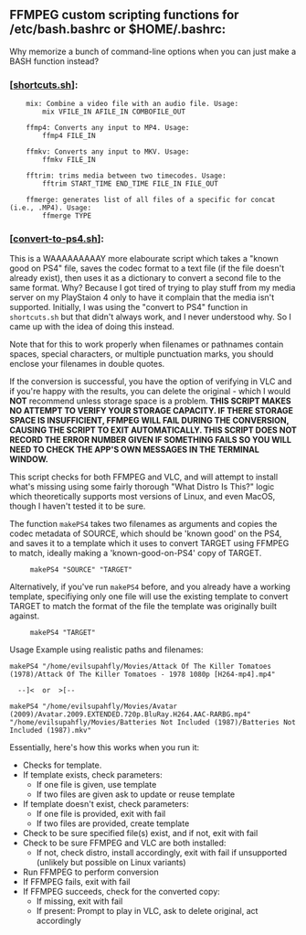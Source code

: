 ## FFMPEG custom scripting functions for /etc/bash.bashrc or $HOME/.bashrc:
Why memorize a bunch of command-line options when you can just make a BASH function instead?

### [[shortcuts.sh](https://github.com/EvilSupahFly/Script-Collection/blob/main/ffmpeg-functions/shortcuts.sh)]:
```
    mix: Combine a video file with an audio file. Usage:
        mix VFILE_IN AFILE_IN COMBOFILE_OUT

    ffmp4: Converts any input to MP4. Usage:
        ffmp4 FILE_IN

    ffmkv: Converts any input to MKV. Usage:
        ffmkv FILE_IN

    fftrim: trims media between two timecodes. Usage:
        fftrim START_TIME END_TIME FILE_IN FILE_OUT

    ffmerge: generates list of all files of a specific for concat (i.e., .MP4). Usage:
        ffmerge TYPE
```
### [[convert-to-ps4.sh](https://github.com/EvilSupahFly/Script-Collection/blob/main/ffmpeg-functions/convert-to-ps4.sh)]:
This is a WAAAAAAAAAY more elabourate script which takes a "known good on PS4" file, saves the codec format to a text file (if the file doesn't already exist), then uses it as a dictionary to convert a second file to the same format. Why? Because I got tired of trying to play stuff from my media server on my PlayStaion 4 only to have it complain that the media isn't supported. Initially, I was using the "convert to PS4" function in `shortcuts.sh` but that didn't always work, and I never understood why. So I came up with the idea of doing this instead.

Note that for this to work properly when filenames or pathnames contain spaces, special characters, or multiple punctuation marks, you should enclose your filenames in double quotes.

If the conversion is successful, you have the option of verifying in VLC and if you're happy with the results, you can delete the original - which I would **NOT** recommend unless storage space is a problem. **THIS SCRIPT MAKES NO ATTEMPT TO VERIFY YOUR STORAGE CAPACITY. IF THERE STORAGE SPACE IS INSUFFICIENT, FFMPEG WILL FAIL DURING THE CONVERSION, CAUSING THE SCRIPT TO EXIT AUTOMATICALLY. THIS SCRIPT DOES NOT RECORD THE ERROR NUMBER GIVEN IF SOMETHING FAILS SO YOU WILL NEED TO CHECK THE APP'S OWN MESSAGES IN THE TERMINAL WINDOW.**

This script checks for both FFMPEG and VLC, and will attempt to install what's missing using some fairly thorough "What Distro Is This?" logic which theoretically supports most versions of Linux, and even MacOS, though I haven't tested it to be sure.

The function `makePS4` takes two filenames as arguments and copies the codec metadata of SOURCE, which should be 'known good' on the PS4, and saves it to a template which it uses to convert TARGET using FFMPEG to match, ideally making a 'known-good-on-PS4' copy of TARGET.
```
     makePS4 "SOURCE" "TARGET"
```
Alternatively, if you've run `makePS4` before, and you already have a working template, specifiying only one file will use the existing template to convert TARGET to match the format of the file the template was originally built against.
```
     makePS4 "TARGET"
```

Usage Example using realistic paths and filenames:
```
makePS4 "/home/evilsupahfly/Movies/Attack Of The Killer Tomatoes (1978)/Attack Of The Killer Tomatoes - 1978 1080p [H264-mp4].mp4"
```
`   --]<  or  >[--   `
```
makePS4 "/home/evilsupahfly/Movies/Avatar (2009)/Avatar.2009.EXTENDED.720p.BluRay.H264.AAC-RARBG.mp4" "/home/evilsupahfly/Movies/Batteries Not Included (1987)/Batteries Not Included (1987).mkv"
```

Essentially, here's how this works when you run it:
  - Checks for template.
  - If template exists, check parameters:
    - If one file is given, use template
    - If two files are given ask to update or reuse template
  - If template doesn't exist, check parameters:
    - If one file is provided, exit with fail
    - If two files are provided, create template
  - Check to be sure specified file(s) exist, and if not, exit with fail
  - Check to be sure FFMPEG and VLC are both installed:
    - If not, check distro, install accordingly, exit with fail if unsupported (unlikely but possible on Linux variants)
  - Run FFMPEG to perform conversion
  - If FFMPEG fails, exit with fail
  - If FFMPEG succeeds, check for the converted copy:
    - If missing, exit with fail
    - If present: Prompt to play in VLC, ask to delete original, act accordingly
